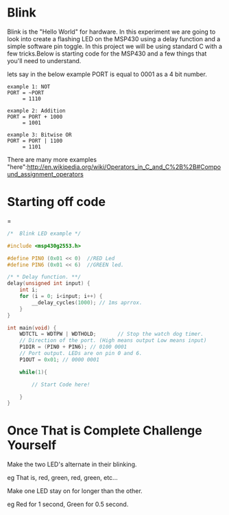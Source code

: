 Blink
===

Blink is the "Hello World" for hardware. In this experiment we are going to look into create a flashing LED on the MSP430 using a delay function and a simple software pin toggle. In this project we will be using standard C with a few tricks.Below is starting code for the MSP430 and a few things that you'll need to understand. 

lets say in the below example PORT is equal to 0001 as a 4 bit number.

```
example 1: NOT
PORT = ~PORT
     = 1110

example 2: Addition
PORT = PORT + 1000
     = 1001

example 3: Bitwise OR
PORT = PORT | 1100
     = 1101
```
	 
There are many more examples "here":http://en.wikipedia.org/wiki/Operators_in_C_and_C%2B%2B#Compound_assignment_operators

Starting off code
==
=
``` C
/*  Blink LED example */

#include <msp430g2553.h>

#define PIN0 (0x01 << 0)  //RED Led
#define PIN6 (0x01 << 6)  //GREEN led.

/* * Delay function. **/
delay(unsigned int input) {
	int i;
	for (i = 0; i<input; i++) {
		__delay_cycles(1000); // 1ms aprrox. 
	}
}

int main(void) {
	WDTCTL = WDTPW | WDTHOLD;		// Stop the watch dog timer.
	// Direction of the port. (High means output Low means input)
	P1DIR = (PIN0 + PIN6); // 0100 0001
	// Port output. LEDs are on pin 0 and 6.			
	P1OUT = 0x01; // 0000 0001					

	while(1){

		// Start Code here!

	}
}
```

Once That is Complete Challenge Yourself
===


Make the two LED's alternate in their blinking.

eg That is, red, green, red, green, etc... 


Make one LED stay on for longer than the other.

eg Red for 1 second, Green for 0.5 second.

